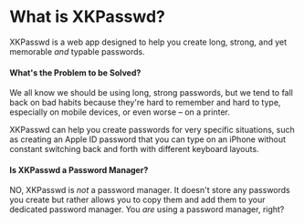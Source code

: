 # What is XKPasswd?

XKPasswd is a web app designed to help you create long, strong, and yet memorable _and_ typable passwords.

#### What's the Problem to be Solved?

We all know we should be using long, strong passwords, but we tend to fall back on bad habits because they're hard to remember and hard to type, especially on mobile devices, or even worse – on a printer.

XKPasswd can help you create passwords for very specific situations, such as creating an Apple ID password that you can type on an iPhone without constant switching back and forth with different keyboard layouts.

#### Is XKPasswd a Password Manager?

NO, XKPasswd is _not_ a password manager. It doesn't store any passwords you create but rather allows you to copy them and add them to your dedicated password manager. You _are_ using a password manager, right?